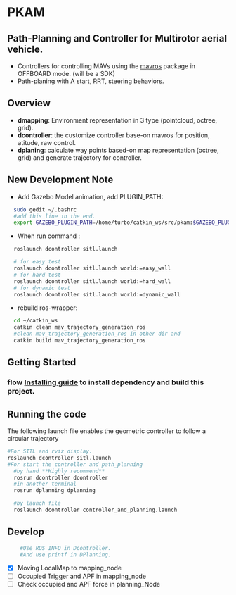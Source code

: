 # PKAM
## Path-Planning and Controller for Multirotor aerial vehicle.
- Controllers for controlling MAVs using the [mavros](https://github.com/mavlink/mavros) package in OFFBOARD mode. (will be a SDK)
- Path-planing with A start, RRT, steering behaviors.


## Overview
- **dmapping**: Environment representation in 3 type (pointcloud, octree, grid).
- **dcontroller**: the customize controller base-on mavros for position, atitude, raw control.
- **dplaning**: calculate way points based-on map representation (octree, grid) and generate trajectory for controller.


## New Development Note
- Add Gazebo Model animation, add PLUGIN_PATH: 
```bash
  sudo gedit ~/.bashrc
  #add this line in the end.
  export GAZEBO_PLUGIN_PATH=/home/turbo/catkin_ws/src/pkam:$GAZEBO_PLUGIN_PATH

```
- When run command : 
```bash
  roslaunch dcontroller sitl.launch 

  # for easy test
  roslaunch dcontroller sitl.launch world:=easy_wall  
  # for hard test
  roslaunch dcontroller sitl.launch world:=hard_wall
  # for dynamic test
  roslaunch dcontroller sitl.launch world:=dynamic_wall
```
- rebuild ros-wrapper: 
```bash
  cd ~/catkin_ws
  catkin clean mav_trajectory_generation_ros
  #clean mav_trajectory_generation_ros in other dir and 
  catkin build mav_trajectory_generation_ros


```


## Getting Started
### flow [Installing guide](INSTALL.md) to install dependency and build this project.

##  


## Running the code
The following launch file enables the geometric controller to follow a circular trajectory

``` bash
#For SITL and rviz display.
roslaunch dcontroller sitl.launch
#For start the controller and path_planning
  #by hand **Highly recommend**
  rosrun dcontroller dcontroller
  #in another terminal 
  rosrun dplanning dplanning

  #by launch file 
  roslaunch dcontroller controller_and_planning.launch
```

## Develop

``` bash
	#Use ROS_INFO in Dcontroller.
	#And use printf in DPlanning.


```
- [x] Moving LocalMap to mapping_node
- [ ] Occupied Trigger and APF in mapping_node
- [ ] Check occupied and APF force in planning_Node